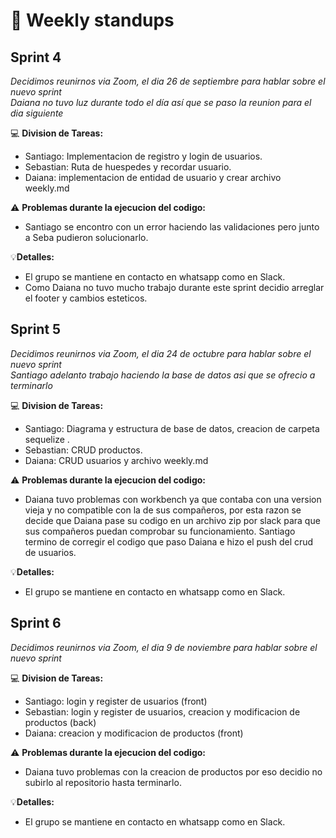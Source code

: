 # :notebook: Weekly standups
## Sprint 4
_Decidimos reunirnos via Zoom, el dia 26 de septiembre para hablar sobre el nuevo sprint_  
_Daiana no tuvo luz durante todo el día así que se paso la reunion para el dia siguiente_



:computer: **Division de Tareas:**
- Santiago: Implementacion de registro y login de usuarios.
- Sebastian: Ruta de huespedes y recordar usuario.
- Daiana: implementacion de entidad de usuario y crear archivo weekly.md


:warning: **Problemas durante la ejecucion del codigo:**
- Santiago se encontro con un error haciendo las validaciones pero junto a Seba pudieron solucionarlo. 


:bulb:**Detalles:**
- El grupo se mantiene en contacto en whatsapp como en Slack. 
- Como Daiana no tuvo mucho trabajo durante este sprint decidio arreglar el footer y cambios esteticos. 


## Sprint 5
_Decidimos reunirnos via Zoom, el dia 24 de octubre para hablar sobre el nuevo sprint_  
_Santiago adelanto trabajo haciendo la base de datos asi que se ofrecio a terminarlo_ 



:computer: **Division de Tareas:**
- Santiago: Diagrama y estructura de base de datos, creacion de carpeta sequelize .
- Sebastian: CRUD productos.
- Daiana: CRUD usuarios y archivo weekly.md


:warning: **Problemas durante la ejecucion del codigo:**
- Daiana tuvo problemas con workbench ya que contaba con una version vieja y no compatible con la de sus compañeros, por esta razon se decide que Daiana pase su codigo en un archivo zip por slack para que sus compañeros puedan comprobar su funcionamiento. Santiago termino de corregir el codigo que paso Daiana e hizo el push del crud de usuarios. 


:bulb:**Detalles:**
- El grupo se mantiene en contacto en whatsapp como en Slack. 


## Sprint 6
_Decidimos reunirnos via Zoom, el dia 9 de noviembre para hablar sobre el nuevo sprint_  


:computer: **Division de Tareas:**
- Santiago: login y register de usuarios (front)
- Sebastian: login y register de usuarios, creacion y modificacion de productos (back)
- Daiana: creacion y modificacion de productos (front)


:warning: **Problemas durante la ejecucion del codigo:**
- Daiana tuvo problemas con la creacion de productos por eso decidio no subirlo al repositorio hasta terminarlo. 


:bulb:**Detalles:**
- El grupo se mantiene en contacto en whatsapp como en Slack. 
 

